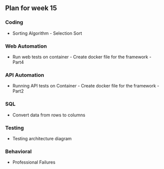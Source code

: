 ## Plan for week 15 ##

### Coding
- Sorting Algorithm - Selection Sort

### Web Automation
- Run web tests on container - Create docker file for the framework - Part4 

### API Automation
- Running API tests on Container - Create docker file for the framework - Part2

### SQL
- Convert data from rows to columns

### Testing
- Testing architecture diagram

### Behavioral
- Professional Failures
